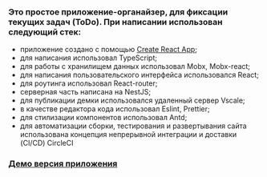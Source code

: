 ###  Это простое приложение-органайзер, для фиксации текущих задач (ToDo). При написании использован следующий стек:   
- приложение создано с помощью [Create React App](https://github.com/facebook/create-react-app);
- для написания использовал TypeScript;
- для работы с хранилищем данных использовал Mobx, Mobx-react;
- для написания пользовательского интерфейса использовался  React;
- для роутинга использовал React-router;
- серверная часть написана на NestJS;
- для публикации демки использовался удаленный сервер Vscale;
- в качестве редактора кода использовал  Eslint, Prettier;
- для стилизации компонентов использовал Antd;
- для автоматизации сборки, тестирования и развертывания сайта использована концепция непрерывной интеграции и доставки (CI/CD) CircleCI
###  [Демо версия приложения](http://37.228.116.182:3001)

